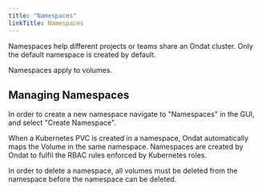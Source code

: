 ```yaml
---
title: "Namespaces"
linkTitle: Namespaces
---
```


Namespaces help different projects or teams share an Ondat cluster. Only the
default namespace is created by default.

Namespaces apply to volumes.

## Managing Namespaces

In order to create a new namespace navigate to "Namespaces" in the GUI, and
select "Create Namespace".

When a Kubernetes PVC is created in a namespace, Ondat automatically maps
the Volume in the same namespace. Namespaces are created by Ondat to fulfil
the RBAC rules enforced by Kubernetes roles.

In order to delete a namespace, all volumes must be deleted from the namespace
before the namespace can be deleted.
